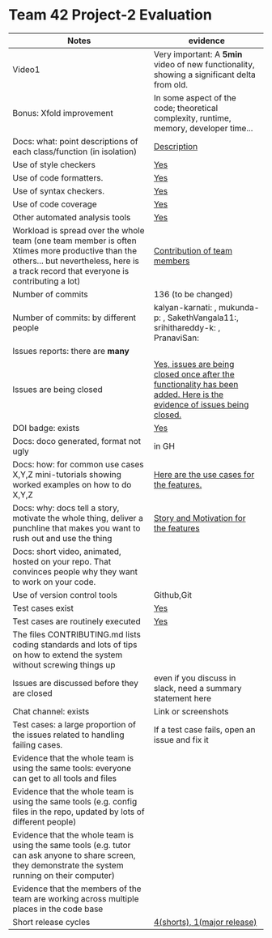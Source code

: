# Team 42 Project-2 Evaluation

|Notes|evidence|
|-----|---------|
|Video1|Very important: A **5min** video of new functionality, showing a significant delta from old. |
|Bonus: Xfold improvement| In some aspect of the code; theoretical complexity, runtime, memory, developer time...|
|Docs: what: point descriptions of each class/function (in isolation) |[Description](https://github.com/mukunda-p/vogueX---Fashion-Recommender/tree/dev/docs/point-description) |
|Use of style checkers |[Yes](https://github.com/mukunda-p/vogueX---Fashion-Recommender/blob/dev/.github/workflows/style_checker.yml)|
|Use of code formatters. |[Yes](https://github.com/mukunda-p/vogueX---Fashion-Recommender/blob/dev/.github/workflows/style_checker.yml)|
|Use of syntax checkers. |[Yes](https://github.com/mukunda-p/vogueX---Fashion-Recommender/blob/dev/.github/workflows/style_checker.yml)|
|Use of code coverage |[Yes](https://github.com/mukunda-p/vogueX---Fashion-Recommender/blob/dev/.github/workflows/workflow.yml)|
|Other automated analysis tools|[Yes](https://github.com/mukunda-p/vogueX---Fashion-Recommender/blob/dev/.github/workflows/workflow.yml)|
|Workload is spread over the whole team (one team member is often Xtimes more productive than the others...  but nevertheless, here is a track record that everyone is contributing a lot)| [Contribution of team members](https://github.com/mukunda-p/vogueX---Fashion-Recommender/graphs/contributors) |
|Number of commits| 136 (to be changed) |
|Number of commits: by different people| kalyan-karnati: , mukunda-p: , SakethVangala11:, srihithareddy-k: , PranaviSan: |
|Issues reports: there are **many**|
|Issues are being closed|[Yes, issues are being closed once after the functionality has been added. Here is the evidence of issues being closed.](https://github.com/mukunda-p/vogueX---Fashion-Recommender/issues)|
|DOI badge: exists|[Yes](https://zenodo.org/record/5746400#.Y44PknbMK3A)|
|Docs: doco generated, format not ugly |in GH|
|Docs: how: for common use cases X,Y,Z mini-tutorials showing worked examples on how to do X,Y,Z| [Here are the use cases for the features.](https://github.com/mukunda-p/vogueX---Fashion-Recommender/blob/dev/docs/SE%20Project%20-%20USE%20CASES.md)|
|Docs: why: docs tell a story, motivate the whole thing, deliver a punchline that makes you want to rush out and use the thing| [Story and Motivation for the features](https://github.com/mukunda-p/vogueX---Fashion-Recommender/blob/dev/docs/Motivation_story.pdf) |
|Docs: short video, animated, hosted on your repo. That convinces people why they want to work on your code.|
|Use of version control tools| Github,Git |
|Test cases exist|[Yes](https://github.com/mukunda-p/vogueX---Fashion-Recommender/tree/dev/tests)|
|Test cases are routinely executed|[Yes](https://github.com/mukunda-p/vogueX---Fashion-Recommender/actions)|
|The files CONTRIBUTING.md lists coding standards and lots of tips on how to extend the system without screwing things up|
|Issues are discussed before they are closed|even if you discuss in slack, need a summary statement here|
|Chat channel: exists|Link or screenshots|
|Test cases: a large proportion of the issues related to handling failing cases.|If a test case fails, open an issue and fix it|
|Evidence that the whole team is using the same tools: everyone can get to all tools and files|
|Evidence that the whole team is using the same tools (e.g. config files in the repo, updated by lots of different people)|
|Evidence that the whole team is using the same tools (e.g. tutor can ask anyone to share screen, they demonstrate the system running on their computer)|
|Evidence that the members of the team are working across multiple places in the code base|  |
|Short release cycles | [4(shorts), 1(major release)](https://github.com/mukunda-p/vogueX---Fashion-Recommender/releases) |


